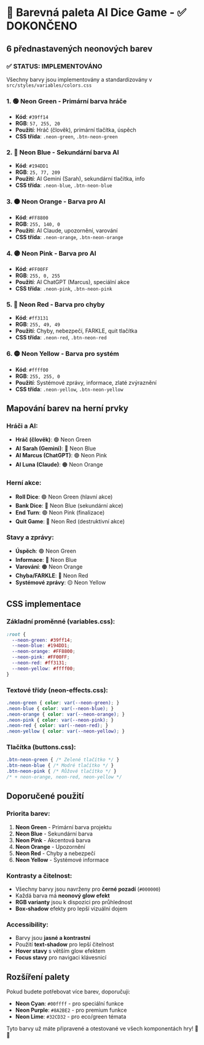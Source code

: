 # 🎨 Barevná paleta AI Dice Game - ✅ DOKONČENO

## 6 přednastavených neonových barev

### ✅ **STATUS: IMPLEMENTOVÁNO**
Všechny barvy jsou implementovány a standardizovány v `src/styles/variables/colors.css`

### 1. 🟢 **Neon Green** - Primární barva hráče
- **Kód**: `#39ff14`
- **RGB**: `57, 255, 20`
- **Použití**: Hráč (člověk), primární tlačítka, úspěch
- **CSS třída**: `.neon-green`, `.btn-neon-green`

### 2. 🔵 **Neon Blue** - Sekundární barva AI
- **Kód**: `#194DD1`
- **RGB**: `25, 77, 209`
- **Použití**: AI Gemini (Sarah), sekundární tlačítka, info
- **CSS třída**: `.neon-blue`, `.btn-neon-blue`

### 3. 🟠 **Neon Orange** - Barva pro AI
- **Kód**: `#FF8800`
- **RGB**: `255, 140, 0`
- **Použití**: AI Claude, upozornění, varování
- **CSS třída**: `.neon-orange`, `.btn-neon-orange`

### 4. 🟣 **Neon Pink** - Barva pro AI
- **Kód**: `#FF00FF`
- **RGB**: `255, 0, 255`
- **Použití**: AI ChatGPT (Marcus), speciální akce
- **CSS třída**: `.neon-pink`, `.btn-neon-pink`

### 5. 🔴 **Neon Red** - Barva pro chyby
- **Kód**: `#ff3131`
- **RGB**: `255, 49, 49`
- **Použití**: Chyby, nebezpečí, FARKLE, quit tlačítka
- **CSS třída**: `.neon-red`, `.btn-neon-red`

### 6. 🟡 **Neon Yellow** - Barva pro systém
- **Kód**: `#ffff00`
- **RGB**: `255, 255, 0`
- **Použití**: Systémové zprávy, informace, zlaté zvýraznění
- **CSS třída**: `.neon-yellow`, `.btn-neon-yellow`

## Mapování barev na herní prvky

### Hráči a AI:
- **Hráč (člověk)**: 🟢 Neon Green
- **AI Sarah (Gemini)**: 🔵 Neon Blue
- **AI Marcus (ChatGPT)**: 🟣 Neon Pink
- **AI Luna (Claude)**: 🟠 Neon Orange

### Herní akce:
- **Roll Dice**: 🟢 Neon Green (hlavní akce)
- **Bank Dice**: 🔵 Neon Blue (sekundární akce)
- **End Turn**: 🟣 Neon Pink (finalizace)
- **Quit Game**: 🔴 Neon Red (destruktivní akce)

### Stavy a zprávy:
- **Úspěch**: 🟢 Neon Green
- **Informace**: 🔵 Neon Blue
- **Varování**: 🟠 Neon Orange
- **Chyba/FARKLE**: 🔴 Neon Red
- **Systémové zprávy**: 🟡 Neon Yellow

## CSS implementace

### Základní proměnné (variables.css):
```css
:root {
  --neon-green: #39ff14;
  --neon-blue: #194DD1;
  --neon-orange: #FF8800;
  --neon-pink: #FF00FF;
  --neon-red: #ff3131;
  --neon-yellow: #ffff00;
}
```

### Textové třídy (neon-effects.css):
```css
.neon-green { color: var(--neon-green); }
.neon-blue { color: var(--neon-blue); }
.neon-orange { color: var(--neon-orange); }
.neon-pink { color: var(--neon-pink); }
.neon-red { color: var(--neon-red); }
.neon-yellow { color: var(--neon-yellow); }
```

### Tlačítka (buttons.css):
```css
.btn-neon-green { /* Zelené tlačítko */ }
.btn-neon-blue { /* Modré tlačítko */ }
.btn-neon-pink { /* Růžové tlačítko */ }
/* + neon-orange, neon-red, neon-yellow */
```

## Doporučené použití

### Priorita barev:
1. **Neon Green** - Primární barva projektu
2. **Neon Blue** - Sekundární barva
3. **Neon Pink** - Akcentová barva
4. **Neon Orange** - Upozornění
5. **Neon Red** - Chyby a nebezpečí
6. **Neon Yellow** - Systémové informace

### Kontrasty a čitelnost:
- Všechny barvy jsou navrženy pro **černé pozadí** (`#000000`)
- Každá barva má **neonový glow efekt**
- **RGB varianty** jsou k dispozici pro průhlednost
- **Box-shadow** efekty pro lepší vizuální dojem

### Accessibility:
- Barvy jsou **jasné a kontrastní**
- Použití **text-shadow** pro lepší čitelnost
- **Hover stavy** s větším glow efektem
- **Focus stavy** pro navigaci klávesnicí

## Rozšíření palety

Pokud budete potřebovat více barev, doporučuji:
- **Neon Cyan**: `#00ffff` - pro speciální funkce
- **Neon Purple**: `#8A2BE2` - pro premium funkce
- **Neon Lime**: `#32CD32` - pro eco/green témata

Tyto barvy už máte připravené a otestované ve všech komponentách hry! 🎨✨
